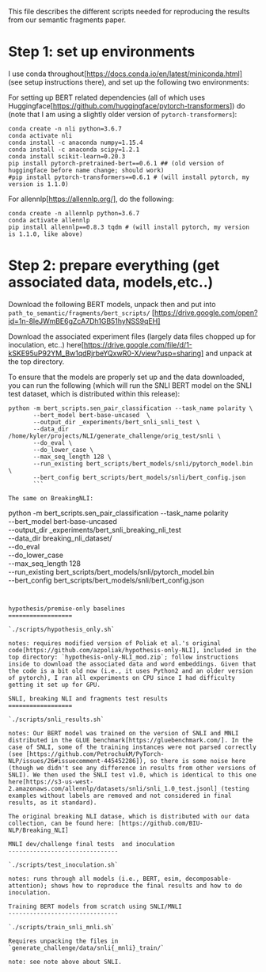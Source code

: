 This file describes the different scripts needed for reproducing the results from our semantic fragments paper.

Step 1: set up environments
==================

I use conda throughout[https://docs.conda.io/en/latest/miniconda.html] (see setup instructions there), and set up the following two environments: 

For setting up BERT related dependencies (all of which uses Huggingface[https://github.com/huggingface/pytorch-transformers]) do (note that I am using a slightly older version of `pytorch-transformers`):

    conda create -n nli python=3.6.7
    conda activate nli
    conda install -c anaconda numpy=1.15.4
    conda install -c anaconda scipy=1.2.1
    conda install scikit-learn=0.20.3 
    pip install pytorch-pretrained-bert==0.6.1 ## (old version of huggingface before name change; should work)
    #pip install pytorch-transformers==0.6.1 # (will install pytorch, my version is 1.1.0)

For allennlp[https://allennlp.org/], do the following:

    conda create -n allennlp python=3.6.7
    conda activate allennlp 
    pip install allennlp==0.8.3 tqdm # (will install pytorch, my version is 1.1.0, like above)

Step 2: prepare everything (get associated data, models,etc..)
==================

Download the following BERT models, unpack then and put into `path_to_semantic/fragments/bert_scripts/` [https://drive.google.com/open?id=1n-8leJWmBE6gZcA7Dh1GB51hyNSS9qEH]

Download the associated experiment files (largely data files chopped up for inoculation, etc..)
here[https://drive.google.com/file/d/1-kSKE95uP92YM_Bw1qdRjrbeYQxwR0-X/view?usp=sharing]
and unpack at the top directory.

To ensure that the models are properly set up and the data downloaded,
you can run the following (which will run the SNLI BERT model on the
SNLI test dataset, which is distributed within this release):

```
python -m bert_scripts.sen_pair_classification --task_name polarity \
       --bert_model bert-base-uncased  \
       --output_dir _experiments/bert_snli_snli_test \
       --data_dir /home/kyler/projects/NLI/generate_challenge/orig_test/snli \
       --do_eval \
       --do_lower_case \
       --max_seq_length 128 \
       --run_existing bert_scripts/bert_models/snli/pytorch_model.bin \
       --bert_config bert_scripts/bert_models/snli/bert_config.json
       ```

The same on BreakingNLI:

```
python -m bert_scripts.sen_pair_classification --task_name polarity \
       --bert_model bert-base-uncased  \
       --output_dir _experiments/bert_snli_breaking_nli_test \
       --data_dir breaking_nli_dataset/ \
       --do_eval \
       --do_lower_case \
       --max_seq_length 128 \
       --run_existing bert_scripts/bert_models/snli/pytorch_model.bin \
       --bert_config bert_scripts/bert_models/snli/bert_config.json
```


hypothesis/premise-only baselines
==================

`./scripts/hypothesis_only.sh`

notes: requires modified version of Poliak et al.'s original code[https://github.com/azpoliak/hypothesis-only-NLI], included in the top directory: `hypothesis-only-NLI_mod.zip`; follow instructions inside to download the associated data and word embeddings. Given that the code is a bit old now (i.e., it uses Python2 and an older version of pytorch), I ran all experiments on CPU since I had difficulty getting it set up for GPU.

SNLI, breaking NLI and fragments test results
==================

`./scripts/snli_results.sh`

notes: Our BERT model was trained on the version of SNLI and MNLI distributed in the GLUE benchmark[https://gluebenchmark.com/]. In the case of SNLI, some of the training instances were not parsed correctly (see [https://github.com/PetrochukM/PyTorch-NLP/issues/26#issuecomment-445452286]), so there is some noise here (though we didn't see any difference in results from other versions of SNLI). We then used the SNLI test v1.0, which is identical to this one here[https://s3-us-west-2.amazonaws.com/allennlp/datasets/snli/snli_1.0_test.jsonl] (testing examples without labels are removed and not considered in final results, as it standard).

The original breaking NLI datase, which is distributed with our data collection, can be found here: [https://github.com/BIU-NLP/Breaking_NLI]

MNLI dev/challenge final tests  and inoculation 
-------------------------------

`./scripts/test_inoculation.sh`

notes: runs through all models (i.e., BERT, esim, decomposable-attention); shows how to reproduce the final results and how to do inoculation. 

Training BERT models from scratch using SNLI/MNLI
-------------------------------

`./scripts/train_snli_mnli.sh`

Requires unpacking the files in `generate_challenge/data/snli{_mnli}_train/`

note: see note above about SNLI. 
